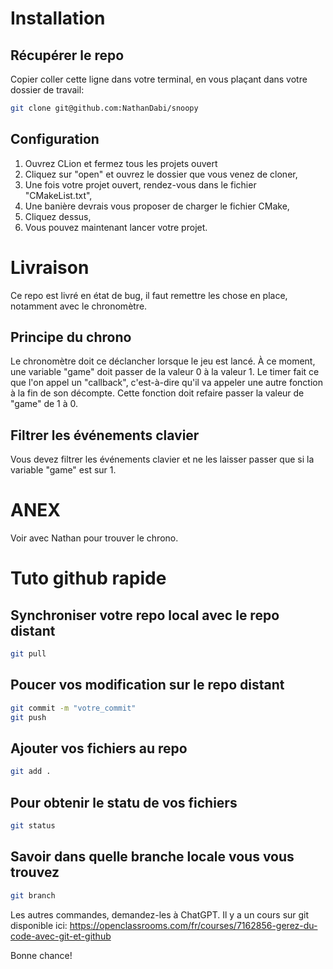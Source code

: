 # Installation
## Récupérer le repo
Copier coller cette ligne dans votre terminal, en vous plaçant dans votre dossier de travail:
```bash
git clone git@github.com:NathanDabi/snoopy
```

## Configuration
1.  Ouvrez CLion et fermez tous les projets ouvert
2. Cliquez sur "open" et ouvrez le dossier que vous venez de cloner,
3. Une fois votre projet ouvert, rendez-vous dans le fichier "CMakeList.txt",
4. Une banière devrais vous proposer de charger le fichier CMake,
5. Cliquez dessus,
6. Vous pouvez maintenant lancer votre projet.

# Livraison
Ce repo est livré en état de bug, il faut remettre les chose en place, notamment avec le chronomètre.
## Principe du chrono
Le chronomètre doit ce déclancher lorsque le jeu est lancé. À ce moment, une variable "game" doit passer de la valeur 0 à la valeur 1.
Le timer fait ce que l'on appel un "callback", c'est-à-dire qu'il va appeler une autre fonction à la fin de son décompte. Cette fonction doit refaire passer la valeur de "game" de 1 à 0.

## Filtrer les événements clavier
Vous devez filtrer les événements clavier et ne les laisser passer que si la variable "game" est sur 1.

# ANEX
Voir avec Nathan pour trouver le chrono.

# Tuto github rapide
## Synchroniser votre repo local avec le repo distant
```bash
git pull
```

## Poucer vos modification sur le repo distant
```bash
git commit -m "votre_commit"
git push
```

## Ajouter vos fichiers au repo
```bash
git add .
```

## Pour obtenir le statu de vos fichiers
```bash
git status
```

## Savoir dans quelle branche locale vous vous trouvez
```bash
git branch
```

Les autres commandes, demandez-les à ChatGPT. Il y a un cours sur git disponible ici:
<https://openclassrooms.com/fr/courses/7162856-gerez-du-code-avec-git-et-github>

Bonne chance!